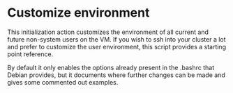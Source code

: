 # Customize environment

This initialization action customizes the environment of all current and future
non-system users on the VM. If you wish to ssh into your cluster a lot and
prefer to customize the user environment, this script provides a starting point
reference.


By default it only enables the options already present in the .bashrc that
Debian provides, but it documents where further changes can be made and gives
some commented out examples.

